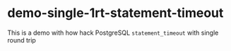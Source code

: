 # demo-single-1rt-statement-timeout
This is a demo with how hack PostgreSQL `statement_timeout` with single round trip
